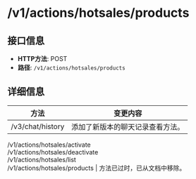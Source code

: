 # /v1/actions/hotsales/products

## 接口信息

- **HTTP方法**: POST
- **路径**: `/v1/actions/hotsales/products`

## 详细信息

方法 | 变更内容  
---|---  
/v3/chat/history | 添加了新版本的聊天记录查看方法。  
/v1/actions/hotsales/activate   
/v1/actions/hotsales/deactivate   
/v1/actions/hotsales/list   
/v1/actions/hotsales/products | 方法已过时，已从文档中移除。
